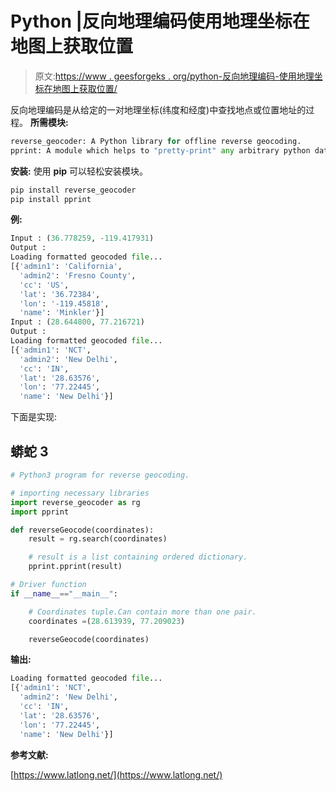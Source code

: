 # Python |反向地理编码使用地理坐标在地图上获取位置

> 原文:[https://www . geesforgeks . org/python-反向地理编码-使用地理坐标在地图上获取位置/](https://www.geeksforgeeks.org/python-reverse-geocoding-to-get-location-on-a-map-using-geographic-coordinates/)

反向地理编码是从给定的一对地理坐标(纬度和经度)中查找地点或位置地址的过程。
**所需模块:**

```py
reverse_geocoder: A Python library for offline reverse geocoding.
pprint: A module which helps to "pretty-print" any arbitrary python data structure.
```

**安装:**
使用 **pip** 可以轻松安装模块。

```py
pip install reverse_geocoder
pip install pprint
```

**例:**

```py
Input : (36.778259, -119.417931)
Output : 
Loading formatted geocoded file...
[{'admin1': 'California',
  'admin2': 'Fresno County',
  'cc': 'US',
  'lat': '36.72384',
  'lon': '-119.45818',
  'name': 'Minkler'}]
Input : (28.644800, 77.216721)
Output : 
Loading formatted geocoded file...
[{'admin1': 'NCT',
  'admin2': 'New Delhi',
  'cc': 'IN',
  'lat': '28.63576',
  'lon': '77.22445',
  'name': 'New Delhi'}]
```

下面是实现:

## 蟒蛇 3

```py
# Python3 program for reverse geocoding.

# importing necessary libraries
import reverse_geocoder as rg
import pprint

def reverseGeocode(coordinates):
    result = rg.search(coordinates)

    # result is a list containing ordered dictionary.
    pprint.pprint(result)

# Driver function
if __name__=="__main__":

    # Coordinates tuple.Can contain more than one pair.
    coordinates =(28.613939, 77.209023)

    reverseGeocode(coordinates)
```

**输出:**

```py
Loading formatted geocoded file...
[{'admin1': 'NCT',
  'admin2': 'New Delhi',
  'cc': 'IN',
  'lat': '28.63576',
  'lon': '77.22445',
  'name': 'New Delhi'}]
```

**参考文献:**

[https://www.latlong.net/](https://www.latlong.net/)